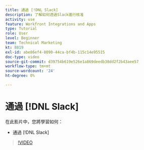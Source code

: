 ```yaml
---
title: 通過 [!DNL Slack]
description: 了解如何透過Slack進行核准
activity: use
feature: Workfront Integrations and Apps
type: Tutorial
role: User
level: Beginner
team: Technical Marketing
kt: 8819
exl-id: abe86ef4-8090-44ca-bf4b-115c14e95515
doc-type: video
source-git-commit: d39754b619e526e1a869deedb38dd2f2b43aee57
workflow-type: tm+mt
source-wordcount: '24'
ht-degree: 0%

---
```


# 通過 [!DNL Slack]

在此影片中，您將學習如何：

* 通過 [!DNL Slack]

>[!VIDEO](https://video.tv.adobe.com/v/335119/?quality=12)
